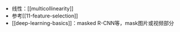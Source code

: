 - 线性：[[multicollinearity]]
- 参考[[11-feature-selection]]
- [[deep-learning-basics]]：masked R-CNN等，mask图片或视频部分